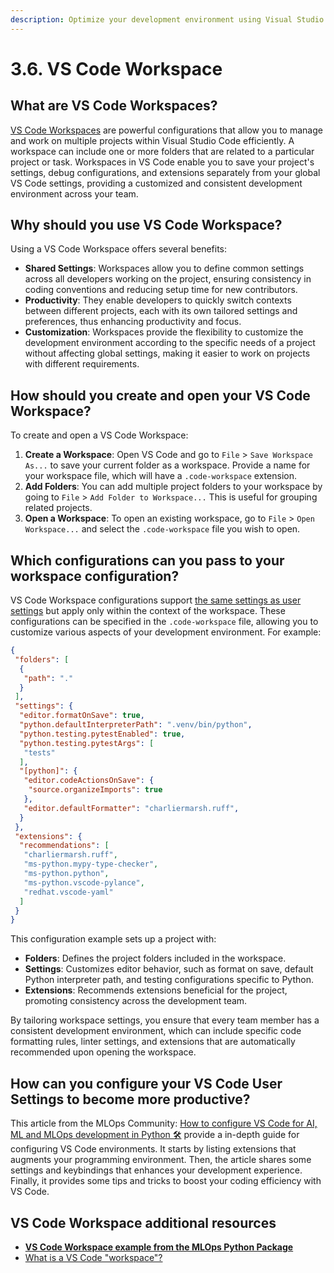 ```yaml
---
description: Optimize your development environment using Visual Studio Code for Python and MLOps projects by creating workspaces that enhance your coding workflow and productivity.
---
```


# 3.6. VS Code Workspace

## What are VS Code Workspaces?

[VS Code Workspaces](https://code.visualstudio.com/docs/editor/workspaces) are powerful configurations that allow you to manage and work on multiple projects within Visual Studio Code efficiently. A workspace can include one or more folders that are related to a particular project or task. Workspaces in VS Code enable you to save your project's settings, debug configurations, and extensions separately from your global VS Code settings, providing a customized and consistent development environment across your team.

## Why should you use VS Code Workspace?

Using a VS Code Workspace offers several benefits:

- **Shared Settings**: Workspaces allow you to define common settings across all developers working on the project, ensuring consistency in coding conventions and reducing setup time for new contributors.
- **Productivity**: They enable developers to quickly switch contexts between different projects, each with its own tailored settings and preferences, thus enhancing productivity and focus.
- **Customization**: Workspaces provide the flexibility to customize the development environment according to the specific needs of a project without affecting global settings, making it easier to work on projects with different requirements.

## How should you create and open your VS Code Workspace?

To create and open a VS Code Workspace:

1. **Create a Workspace**: Open VS Code and go to `File` > `Save Workspace As...` to save your current folder as a workspace. Provide a name for your workspace file, which will have a `.code-workspace` extension.
2. **Add Folders**: You can add multiple project folders to your workspace by going to `File` > `Add Folder to Workspace...` This is useful for grouping related projects.
3. **Open a Workspace**: To open an existing workspace, go to `File` > `Open Workspace...` and select the `.code-workspace` file you wish to open.

## Which configurations can you pass to your workspace configuration?

VS Code Workspace configurations support [the same settings as user settings](https://code.visualstudio.com/docs/getstarted/settings) but apply only within the context of the workspace. These configurations can be specified in the `.code-workspace` file, allowing you to customize various aspects of your development environment. For example:

```json
{
 "folders": [
  {
   "path": "."
  }
 ],
 "settings": {
  "editor.formatOnSave": true,
  "python.defaultInterpreterPath": ".venv/bin/python",
  "python.testing.pytestEnabled": true,
  "python.testing.pytestArgs": [
   "tests"
  ],
  "[python]": {
   "editor.codeActionsOnSave": {
    "source.organizeImports": true
   },
   "editor.defaultFormatter": "charliermarsh.ruff",
  }
 },
 "extensions": {
  "recommendations": [
   "charliermarsh.ruff",
   "ms-python.mypy-type-checker",
   "ms-python.python",
   "ms-python.vscode-pylance",
   "redhat.vscode-yaml"
  ]
 }
}
```

This configuration example sets up a project with:

- **Folders**: Defines the project folders included in the workspace.
- **Settings**: Customizes editor behavior, such as format on save, default Python interpreter path, and testing configurations specific to Python.
- **Extensions**: Recommends extensions beneficial for the project, promoting consistency across the development team.

By tailoring workspace settings, you ensure that every team member has a consistent development environment, which can include specific code formatting rules, linter settings, and extensions that are automatically recommended upon opening the workspace.

## How can you configure your VS Code User Settings to become more productive?

This article from the MLOps Community: [How to configure VS Code for AI, ML and MLOps development in Python 🛠️️](https://mlops.community/how-to-configure-vs-code-for-ai-ml-and-mlops-development-in-python-%f0%9f%9b%a0%ef%b8%8f%ef%b8%8f/) provide a in-depth guide for configuring VS Code environments. It starts by listing extensions that augments your programming environment. Then, the article shares some settings and keybindings that enhances your development experience. Finally, it provides some tips and tricks to boost your coding efficiency with VS Code.

## VS Code Workspace additional resources

- **[VS Code Workspace example from the MLOps Python Package](https://github.com/fmind/mlops-python-package/blob/main/mlops-python-package.code-workspace)**
- [What is a VS Code "workspace"?](https://code.visualstudio.com/docs/editor/workspaces)
